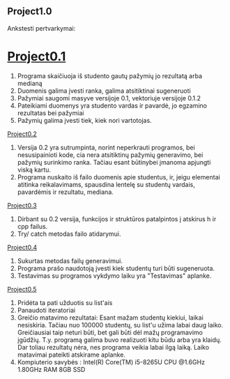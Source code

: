 ## Project1.0



Ankstesti pertvarkymai:
# [Project0.1](https://github.com/Snezana01/Project0.1)
1. Programa skaičiuoja iš studento gautų pažymių jo rezultatą arba medianą
2. Duomenis galima įvesti ranka, galima atsitiktinai sugeneruoti
3. Pažymiai saugomi masyve versijoje 0.1, vektoriuje versijoje 0.1.2
4. Pateikiami duomenys yra studento vardas ir pavardė, jo egzamino rezultatas bei pažymiai
5. Pažymių galima įvesti tiek, kiek nori vartotojas.

[Project0.2](https://github.com/Snezana01/Project0.2)
1. Versija 0.2 yra sutrumpinta, norint neperkrauti programos, bei nesusipainioti kode, cia nera atsitiktinų pažymių generavimo, bei pažymių surinkimo ranka. Tačiau esant būtinybei įmanoma apjungti viską kartu.
2. Programa nuskaito iš failo duomenis apie studentus, ir, jeigu elementai atitinka reikalavimams, spausdina lentelę su studentų vardais, pavardėmis ir rezultatu, mediana.

[Project0.3](https://github.com/Snezana01/Project0.3)
1. Dirbant su 0.2 versija, funkcijos ir struktūros patalpintos į atskirus h ir cpp failus.
2. Try/ catch metodas failo atidarymui.

[Project0.4](https://github.com/Snezana01/Project0.4)
1. Sukurtas metodas failų generavimui.
2. Programa prašo naudotoją įvesti kiek studentų turi būti sugeneruota.
3. Testavimas su programos vykdymo laiku yra "Testavimas" aplanke.

[Project0.5](https://github.com/Snezana01/Project0.5)
1. Pridėta ta pati užduotis su list'ais
2. Panaudoti iteratoriai
3. Greičio matavimo rezultatai: Esant mažam studentų kiekiui, laikai nesiskiria. Tačiau nuo 100000 studentų, su list'u užima labai daug laiko. Greičiausiai taip neturi būti, bet gali būti dėl mažų programavimo įgūdžių. T.y. programą galima buvo realizuoti kitu būdu arba yra klaidų. Dar toliau rezultatų nėra, nes programa veikia labai ilgą laiką. Laiko matavimai pateikti atskirame aplanke.
4. Kompiuterio savybės : Intel(R) Core(TM) i5-8265U CPU @1.6GHz 1.80GHz RAM 8GB SSD
